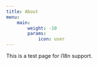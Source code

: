 ```yaml
---
title: About
menu:
    main: 
        weight: -10
        params:
            icon: user
---
```


This is a test page for i18n support.
